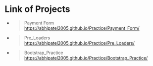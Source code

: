 ﻿# Link of Projects

- > Payment Form<br>https://abhipatel2005.github.io/Practice/Payment_Form/
- > Pre_Loaders<br>https://abhipatel2005.github.io/Practice/Pre_Loaders/
- > Bootstrap_Practice<br>https://abhipatel2005.github.io/Practice/Bootstrap_Practice/
